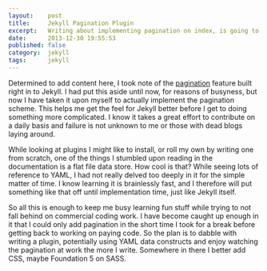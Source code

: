 ```yaml
---
layout:    post
title:     Jekyll Pagination Plugin
excerpt:   Writing about implementing pagination on index, is going to require pagination for cat Jekyll!
date:      2013-12-30 19:55:53
published: false
category:  jekyll
tags:      jekyll
---
```


Determined to add content here, I took note of the [pagination][pagination] feature built right in to Jekyll. I had put this aside until now, for reasons of busyness, but now I have taken it upon myself to actually implement the pagination scheme. This helps me get the feel for Jekyll better before I get to doing something more complicated. I know it takes a great effort to contribute on a daily basis and failure is not unknown to me or those with dead blogs laying around.

While looking at plugins I might like to install, or roll my own by writing one from scratch, one of the things I stumbled upon reading in the documentation is a flat file data store. How cool is that? While seeing lots of reference to YAML, I had not really delved too deeply in it for the simple matter of time. I know learning it is brainlessly fast, and I therefore will put something like that off until implementation time, just like Jekyll itself.

So all this is enough to keep me busy learning fun stuff while trying to not fall behind on commercial coding work. I have become caught up enough in it that I could only add pagination in the short time I took for a break before getting back to working on paying code. So the plan is to dabble with writing a plugin, potentially using YAML data constructs and enjoy watching the pagination at work the more I write. Somewhere in there I better add CSS, maybe Foundation 5 on SASS.

[pagination]: http://jekyllrb.com/docs/pagination/
